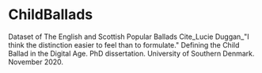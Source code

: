# ChildBallads
Dataset of The English and Scottish Popular Ballads
Cite_Lucie Duggan_"I think the distinction easier to feel than to formulate." Defining the Child Ballad in the Digital Age. PhD dissertation. University of Southern Denmark. November 2020.

